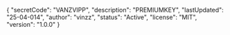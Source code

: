 {
  "secretCode": "VANZVIPP",
  "description": "PREMIUMKEY",
  "lastUpdated": "25-04-014",
  "author": "vinzz",
  "status": "Active",
  "license": "MIT",
  "version": "1.0.0"
}
